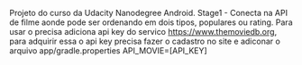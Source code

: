 Projeto do curso da Udacity Nanodegree Android.
Stage1 - Conecta na API de filme aonde pode ser ordenando em dois tipos, populares ou rating. Para usar o precisa adiciona api key do servico https://www.themoviedb.org, para adquirir essa o api key precisa fazer o cadastro no site e adiconar o arquivo app/gradle.properties API_MOVIE=[API_KEY]